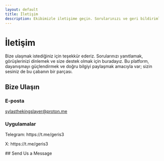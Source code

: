```yaml
---
layout: default
title: İletişim
description: Ekibimizle iletişime geçin. Sorularınızı ve geri bildirimlerinizi bekliyoruz.
---
```


# İletişim

Bize ulaşmak istediğiniz için teşekkür ederiz. Sorularınızı yanıtlamak, görüşlerinizi dinlemek ve size destek olmak için buradayız. Bu platform, dayanışmayı güçlendirmek ve doğru bilgiyi paylaşmak amacıyla var; sizin sesiniz de bu çabanın bir parçası.

## Bize Ulaşın

<div class="contact-container">
  <div class="contact-methods">
    <div class="contact-method">
      <h3>E-posta</h3>
      <p><a href="mailto:sylasthekingslayer@proton.me">sylasthekingslayer@proton.me</a></p>
    </div>
    <div class="contact-method">
      <h3>Uygulamalar</h3>
      <p>Telegram: https://t.me/geris3</p>
      <p>X: https://t.me/geris3</p>
    </div>
  </div>
</div>
## Send Us a Message
<!-- 
<div class="contact-form">
  <form @submit.prevent="submitForm">
    <div class="form-group">
      <label for="name">Name</label>
      <input type="text" id="name" v-model="form.name" required>
    </div>
    <div class="form-group">
      <label for="email">Email</label>
      <input type="email" id="email" v-model="form.email" required>
    </div>
    <div class="form-group">
      <label for="subject">Subject</label>
      <input type="text" id="subject" v-model="form.subject" required>
    </div>
    <div class="form-group">
      <label for="message">Message</label>
      <textarea id="message" v-model="form.message" rows="5" required></textarea>
    </div>
    <button type="submit" class="submit-button" :disabled="submitting">
      {{ submitting ? 'Sending...' : 'Send Message' }}
    </button>
  </form>
</div>

<script setup>
import { ref } from 'vue'

const form = ref({
  name: '',
  email: '',
  subject: '',
  message: ''
})

const submitting = ref(false)

const submitForm = async () => {
  submitting.value = true
  
  // Replace with your actual form submission logic
  try {
    // Simulate API call
    await new Promise(resolve => setTimeout(resolve, 1000))
    
    // Reset form on success
    form.value = {
      name: '',
      email: '',
      subject: '',
      message: ''
    }
    
    alert('Your message has been sent. We will get back to you soon!')
  } catch (error) {
    alert('There was an error sending your message. Please try again.')
  } finally {
    submitting.value = false
  }
}
</script>

<style scoped>
.contact-container {
  margin: 2rem 0;
}

.contact-methods {
  display: grid;
  grid-template-columns: repeat(auto-fit, minmax(250px, 1fr));
  gap: 2rem;
  margin-bottom: 3rem;
}

.contact-method {
  padding: 1.5rem;
  background-color: var(--vp-c-bg-soft);
  border-radius: 8px;
}

.contact-method h3 {
  margin-top: 0;
  font-size: 1.2rem;
}

.contact-form {
  max-width: 600px;
}

.form-group {
  margin-bottom: 1.5rem;
}

label {
  display: block;
  margin-bottom: 0.5rem;
  font-weight: 500;
}

input, textarea {
  width: 100%;
  padding: 0.75rem;
  border: 1px solid var(--vp-c-divider);
  border-radius: 4px;
  background-color: var(--vp-c-bg-soft);
  color: var(--vp-c-text-1);
}

.submit-button {
  background-color: var(--vp-c-brand);
  color: white;
  border: none;
  padding: 0.75rem 1.5rem;
  border-radius: 4px;
  font-weight: 500;
  cursor: pointer;
  transition: background-color 0.2s;
}

.submit-button:hover {
  background-color: var(--vp-c-brand-dark);
}

.submit-button:disabled {
  opacity: 0.7;
  cursor: not-allowed;
}
</style> -->